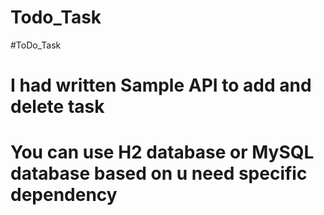 # Todo_Task
#ToDo_Task


# I had written Sample API to add and delete task 
# You can use H2 database or MySQL database based on u need specific dependency 

